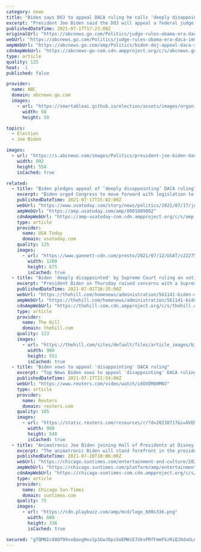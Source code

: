 ```yaml
---
category: news
title: "Biden says DOJ to appeal DACA ruling he calls 'deeply disappointing'"
excerpt: "President Joe Biden said the DOJ will appeal a federal judge's ruling that the Deferred Action for Childhood Arrivals, or DACA, program is unlawful."
publishedDateTime: 2021-07-17T17:23:00Z
originalUrl: "https://abcnews.go.com/Politics/judge-rules-obama-era-daca-immigration-program-illegal/story?id=78893231&ref=upstract.com&curator=upstract.com"
webUrl: "https://abcnews.go.com/Politics/judge-rules-obama-era-daca-immigration-program-illegal/story?id=78893231&ref=upstract.com&curator=upstract.com"
ampWebUrl: "https://abcnews.go.com/amp/Politics/biden-doj-appeal-daca-ruling-calls-deeply-disappointing/story?id=78893231"
cdnAmpWebUrl: "https://abcnews-go-com.cdn.ampproject.org/c/s/abcnews.go.com/amp/Politics/biden-doj-appeal-daca-ruling-calls-deeply-disappointing/story?id=78893231"
type: article
quality: 125
heat: -1
published: false

provider:
  name: ABC
  domain: abcnews.go.com
  images:
    - url: "https://smartableai.github.io/election/assets/images/organizations/abcnews.go.com-50x50.jpg"
      width: 50
      height: 50

topics:
  - Election
  - Joe Biden

images:
  - url: "https://s.abcnews.com/images/Politics/president-joe-biden-daca-01-gty-llr-210717_1626532248217_hpMain_16x9_992.jpg"
    width: 992
    height: 558
    isCached: true

related:
  - title: "Biden pledges appeal of ‘deeply disappointing’ DACA ruling"
    excerpt: "Biden urged Congress to move forward with legislation to permanently protect those covered by the Deferred Action for Childhood Arrivals program."
    publishedDateTime: 2021-07-17T15:02:00Z
    webUrl: "https://www.usatoday.com/story/news/politics/2021/07/17/joe-biden-pledges-appeal-daca-ruling-deeply-disappointing/8001889002/"
    ampWebUrl: "https://amp.usatoday.com/amp/8001889002"
    cdnAmpWebUrl: "https://amp-usatoday-com.cdn.ampproject.org/c/s/amp.usatoday.com/amp/8001889002"
    type: article
    provider:
      name: USA Today
      domain: usatoday.com
    quality: 125
    images:
      - url: "https://www.gannett-cdn.com/presto/2021/07/12/USAT/c222758a-82e2-473d-9d80-155527a55e64-AP_Biden_1.jpg?auto=webp&crop=5999,3375,x0,y305&format=pjpg&width=1200"
        width: 1200
        height: 675
        isCached: true
  - title: "Biden 'deeply disappointed' by Supreme Court ruling on voting restrictions"
    excerpt: "President Biden on Thursday raised concerns with a Supreme Court decision upholding GOP-backed voting restrictions in Arizona that critics argue make it more difficult to access the ballot."
    publishedDateTime: 2021-07-01T16:35:00Z
    webUrl: "https://thehill.com/homenews/administration/561141-biden-deeply-disappointed-by-supreme-court-ruling-on-voting"
    ampWebUrl: "https://thehill.com/homenews/administration/561141-biden-deeply-disappointed-by-supreme-court-ruling-on-voting?amp"
    cdnAmpWebUrl: "https://thehill-com.cdn.ampproject.org/c/s/thehill.com/homenews/administration/561141-biden-deeply-disappointed-by-supreme-court-ruling-on-voting?amp"
    type: article
    provider:
      name: The Hill
      domain: thehill.com
    quality: 123
    images:
      - url: "https://thehill.com/sites/default/files/article_images/bidenjoe_06252021getty.png"
        width: 980
        height: 551
        isCached: true
  - title: "Biden vows to appeal 'disappointing' DACA ruling"
    excerpt: "Top News Biden vows to appeal 'disappointing' DACA ruling. Posted [NFA] President Joe Biden said on Saturday that the Justice Department will appeal a \"deeply disappointing\" rulin"
    publishedDateTime: 2021-07-17T21:54:00Z
    webUrl: "https://www.reuters.com/video/watch/idOVEM8HMN3"
    type: article
    provider:
      name: Reuters
      domain: reuters.com
    quality: 105
    images:
      - url: "https://static.reuters.com/resources/r/?d=20210717&i=OVEM8HMN3&r=OVEM8HMN3&t=2"
        width: 960
        height: 540
        isCached: true
  - title: "Animatronic Joe Biden joining Hall of Presidents at Disney World"
    excerpt: "The animatronic Biden will stand forefront in the presidential tableau. Next to him, a table will hold peach blossoms to represent his home state of Delaware and a pair of aviator sunglasses in a nod to his favorite eyewear."
    publishedDateTime: 2021-07-20T18:06:00Z
    webUrl: "https://chicago.suntimes.com/entertainment-and-culture/2021/7/20/22585583/animatronic-biden-joining-hall-of-presidents-disney-world"
    ampWebUrl: "https://chicago.suntimes.com/platform/amp/entertainment-and-culture/2021/7/20/22585583/animatronic-biden-joining-hall-of-presidents-disney-world"
    cdnAmpWebUrl: "https://chicago-suntimes-com.cdn.ampproject.org/c/s/chicago.suntimes.com/platform/amp/entertainment-and-culture/2021/7/20/22585583/animatronic-biden-joining-hall-of-presidents-disney-world"
    type: article
    provider:
      name: Chicago Sun-Times
      domain: suntimes.com
    quality: 75
    images:
      - url: "https://cdn.playbuzz.com/amp/mcd/logo_600x336.png"
        width: 600
        height: 336
        isCached: true

secured: "gTQMNIc88Qf99vxQavgHxv1p1GwJOps5oEMWiE7UksPRfFmmFkzRiQJ0duGLnHD1kq9xCeFdoVFp6B9ZudQkIB+x6hJAVt11sDV4h+ITK1ZyJHFGoJWVPmXvmeea81Qg6AZMDYgPM0O8qKJEvIdGSXpUX2kmnbI9MuUbVJyZKZ8TUYi8b6SgXaPDLv+L8Li5wdYbKRiLjOXTXseMqEu2vNdlMYfbv8g7EB20G9J6SUX2njZha7bvTIo12OM1cVYv4aXcGA3vI965YyJExplENJWzj8gdv5CzfCCSEYEKVOBHl99m/OgIljOxTzb3PEVLE+woJmG+dV5CU2ma9lDqExBjVZpJNX+rMl7rDPA+5CM=;4kRBCUwPRRtj5aoDRJ/jyQ=="
---
```


